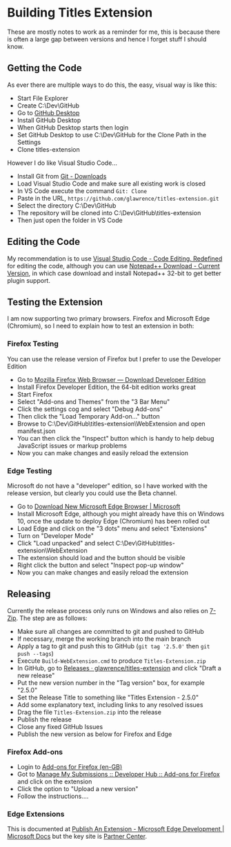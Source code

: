 # Building Titles Extension
These are mostly notes to work as a reminder for me, this is because there is often a large gap between versions and hence I forget stuff I should know.

## Getting the Code
As ever there are multiple ways to do this, the easy, visual way is like this:

* Start File Explorer
* Create C:\Dev\GitHub
* Go to [GitHub Desktop](https://desktop.github.com/)
* Install GitHub Desktop
* When GitHub Desktop starts then login
* Set GitHub Desktop to use C:\Dev\GitHub for the Clone Path in the Settings
* Clone titles-extension

However I do like Visual Studio Code...

* Install Git from [Git - Downloads](https://git-scm.com/downloads)
* Load Visual Studio Code and make sure all existing work is closed
* In VS Code execute the command `Git: Clone`
* Paste in the URL, `https://github.com/glawrence/titles-extension.git`
* Select the directory C:\Dev\GitHub
* The repository will be cloned into C:\Dev\GitHub\titles-extension
* Then just open the folder in VS Code

## Editing the Code
My recommendation is to use [Visual Studio Code - Code Editing. Redefined](https://code.visualstudio.com/) for editing the code, although you can use [Notepad++ Download - Current Version](https://notepad-plus-plus.org/download/), in which case download and install Notepad++ 32-bit to get better plugin support.

## Testing the Extension
I am now supporting two primary browsers. Firefox and Microsoft Edge (Chromium), so I need to explain how to test an extension in both:

### Firefox Testing
You can use the release version of Firefox but I prefer to use the Developer Edition

* Go to [Mozilla Firefox Web Browser — Download Developer Edition](https://www.mozilla.org/firefox/all/#product-desktop-developer)
* Install Firefox Developer Edition, the 64-bit edition works great
* Start Firefox
* Select "Add-ons and Themes" from the "3 Bar Menu"
* Click the settings cog and select "Debug Add-ons"
* Then click the "Load Temporary Add-on..." button
* Browse to C:\Dev\GitHub\titles-extension\WebExtension and open manifest.json
* You can then click the "Inspect" button which is handy to help debug JavaScript issues or markup problems
* Now you can make changes and easily reload the extension

### Edge Testing
Microsoft do not have a "developer" edition, so I have worked with the release version, but clearly you could use the Beta channel.

* Go to [Download New Microsoft Edge Browser | Microsoft](https://www.microsoft.com/edge/)
* Install Microsoft Edge, although you might already have this on Windows 10, once the update to deploy Edge (Chromium) has been rolled out
* Load Edge and click on the "3 dots" menu and select "Extensions"
* Turn on "Developer Mode"
* Click "Load unpacked" and select C:\Dev\GitHub\titles-extension\WebExtension
* The extension should load and the button should be visible
* Right click the button and select "Inspect pop-up window"
* Now you can make changes and easily reload the extension

## Releasing
Currently the release process only runs on Windows and also relies on [7-Zip](https://www.7-zip.org/). The step are as follows:

* Make sure all changes are committed to git and pushed to GitHub
* If necessary, merge the working branch into the main branch
* Apply a tag to git and push this to GitHub (`git tag '2.5.0'` then `git push --tags`)
* Execute `Build-WebExtension.cmd` to produce `Titles-Extension.zip`
* In GitHub, go to [Releases · glawrence/titles-extension](https://github.com/glawrence/titles-extension/releases) and click "Draft a new release"
* Put the new version number in the "Tag version" box, for example "2.5.0"
* Set the Release Title to something like "Titles Extension - 2.5.0"
* Add some explanatory text, including links to any resolved issues
* Drag the file `Titles-Extension.zip` into the release
* Publish the release
* Close any fixed GitHub Issues
* Publish the new version as below for Firefox and Edge

### Firefox Add-ons
* Login to [Add-ons for Firefox (en-GB)](https://addons.mozilla.org/en-GB/firefox/)
* Got to [Manage My Submissions :: Developer Hub :: Add-ons for Firefox](https://addons.mozilla.org/en-GB/developers/addons) and click on the extension
* Click the option to "Upload a new version"
* Follow the instructions....

### Edge Extensions
This is documented at  [Publish An Extension - Microsoft Edge Development | Microsoft Docs](https://docs.microsoft.com/en-us/microsoft-edge/extensions-chromium/publish/publish-extension) but the key site is [Partner Center](https://partner.microsoft.com/en-us/dashboard/microsoftedge/overview).